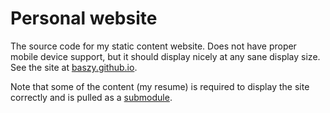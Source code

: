 # Personal website

The source code for my static content website. Does not have proper mobile
device support, but it should display nicely at any sane display size. See the
site at [baszy.github.io](https://baszy.github.io).

Note that some of the content (my resume) is required to display the site
correctly and is pulled as a [submodule](https://www.github.com/baszy/resume).
